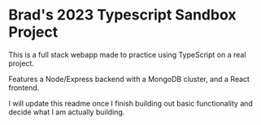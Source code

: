 # Brad's 2023 Typescript Sandbox Project

This is a full stack webapp made to practice using TypeScript on a real project.

Features a Node/Express backend with a MongoDB cluster, and a React frontend.

I will update this readme once I finish building out basic functionality and decide what I am actually building.